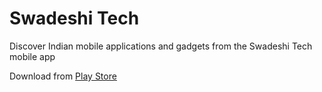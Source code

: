 # Swadeshi Tech

Discover Indian mobile applications and gadgets from the Swadeshi Tech mobile app

Download from [Play Store](https://play.google.com/store/apps/details?id=com.swadeshitech.app&hl=en_IN&gl=US)
